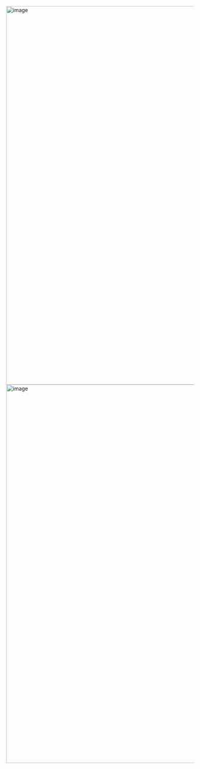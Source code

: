 

<img width="1015" alt="image" src="https://github.com/rahulvaish/SpringBoot-Java/assets/689226/d5b014b4-b89e-4561-a4d0-784a595e6f81">

<img width="1015" alt="image" src="https://github.com/rahulvaish/SpringBoot-Java/assets/689226/6ef62109-5b9b-43d8-b72c-7a77f1857911">

